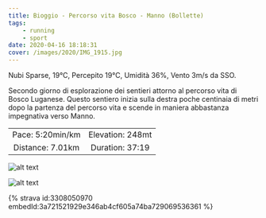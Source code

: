 ```yaml
---
title: Bioggio - Percorso vita Bosco - Manno (Bollette) 
tags:
	- running
	- sport
date: 2020-04-16 18:18:31
cover: /images/2020/IMG_1915.jpg
---
```


Nubi Sparse, 19°C, Percepito 19°C, Umidità 36%, Vento 3m/s da SSO.

Secondo giorno di esplorazione dei sentieri attorno al percorso vita di Bosco Luganese.
Questo sentiero inizia sulla destra poche centinaia di metri dopo la partenza del percorso vita e scende in maniera abbastanza impegnativa verso Manno.

| | |
| :-: | :-: |
| Pace: 5:20min/km | Elevation: 248mt |
| Distance: 7.01km | Duration: 37:19 |

![alt text](/images/2020/IMG_1915.jpg "Image")

![alt text](/images/2020/20200416-activity-map.png "map")


{% strava id:3308050970 embedId:3a721521929e346ab4cf605a74ba729069536361 %}

